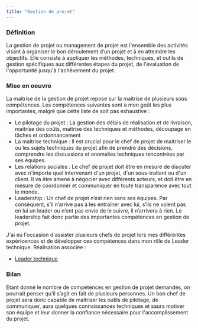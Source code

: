 ```yaml
---
title: "Gestion de projet"
---
```


### Définition
La gestion de projet ou management de projet est l'ensemble des activités visant à organiser le bon déroulement d’un projet et à en atteindre les objectifs. Elle consiste à appliquer les méthodes, techniques, et outils de gestion spécifiques aux différentes étapes du projet, de l'évaluation de l'opportunité jusqu'à l'achèvement du projet.

### Mise en oeuvre
La maitrise de la gestion de projet repose sur la maitrise de plusieurs sous compétences. Les compétences suivantes sont à mon goût les plus importantes, malgré que cette liste de soit pas exhaustive :
- Le pilotage du projet : La gestion des délais de réalisation et de livraison, maitrise des coûts, maitrise des techniques et méthodes, découpage en tâches et ordonnancement
- La maitrise technique : Il est crucial pour le chef de projet de maitriser le ou les sujets techniques du projet afin de prendre des décisions, comprendre les discussions et anomalies techniques rencontrées par ses équipes.
- Les relations sociales : Le chef de projet doit être en mesure de discuter avec n'importe quel intervenant d'un projet, d'un sous-traitant ou d'un client. Il va être amené à négocier avec différents acteurs, et doit être en mesure de coordonner et communiquer en toute transparence avec tout le monde.
- Leadership : Un chef de projet n’est rien sans ses équipes. Par conséquent, s’il n’arrive pas à les entraîner avec lui, s’ils ne voient pas en lui un leader ou n’ont pas envie de le suivre, il n’arrivera à rien. Le leadership fait donc partie des importantes compétences en gestion de projet.

J'ai eu l'occasion d'assister plusieurs chefs de projet lors mes différentes expéricences et de développer ces compétences dans mon rôle de Leader technique.
Réalisation associée : 
- [Leader technique](../../professional//)

### Bilan
Étant donné le nombre de compétences en gestion de projet demandés, on pourrait penser qu’il s’agit en fait de plusieurs personnes. Un bon chef de projet sera donc capable de maîtriser les outils de pilotage, de communiquer, aura quelques connaissances techniques et saura motiver son équipe et leur donner la confiance nécessaire pour l'accomplissement du projet.
